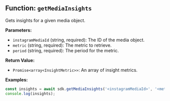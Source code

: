 ## Function: `getMediaInsights`

Gets insights for a given media object.

**Parameters:**
- `instagramMediaId` (string, required): The ID of the media object.
- `metric` (string, required): The metric to retrieve.
- `period` (string, required): The period for the metric.

**Return Value:**
- `Promise<array<InsightMetric>>`: An array of insight metrics.

**Examples:**
```typescript
const insights = await sdk.getMediaInsights('<instagramMediaId>', '<metric>', '<period>');
console.log(insights);
```